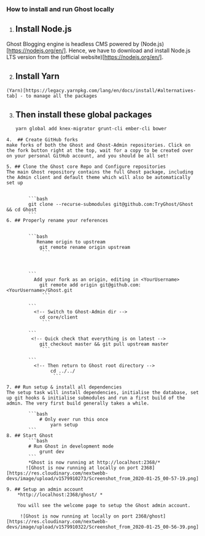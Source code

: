    ### How to install and run Ghost locally

   1. ## Install Node.js
   Ghost Blogging engine is headless CMS powered by (Node.js)[https://nodejs.org/en/]. Hence, we have to download and install Node.js LTS version from the (official website)[https://nodejs.org/en/].
   
   2. ## Install Yarn 
    (Yarn)[https://legacy.yarnpkg.com/lang/en/docs/install/#alternatives-tab] - to manage all the packages

   3.  ## Then install these global packages

        ```bash
        yarn global add knex-migrator grunt-cli ember-cli bower
        ```

    4.  ## Create GitHub forks
    make forks of both the Ghost and Ghost-Admin repositories. Click on the fork button right at the top, wait for a copy to be created over on your personal GitHub account, and you should be all set!

    5. ## Clone the Ghost core Repo and Configure repositories
    The main Ghost repository contains the full Ghost package, including the Admin client and default theme which will also be automatically set up


            ```bash
            git clone --recurse-submodules git@github.com:TryGhost/Ghost && cd Ghost
            ```
    6. ## Properly rename your references


            ```bash
               Rename origin to upstream
                git remote rename origin upstream
                 ```
                
                 
                
            ```
              Add your fork as an origin, editing in <YourUsername> 
                git remote add origin git@github.com:<YourUsername>/Ghost.git
                 ```
                
            ```
              <!-- Switch to Ghost-Admin dir --> 
                cd core/client
                 ```

            ```
             <!-- Quick check that everything is on latest -->
                git checkout master && git pull upstream master
                 ```

            ```
              <!-- Then return to Ghost root directory --> 
                    cd ../../
                     ```
           
    7. ## Run setup & install all dependencies
    The setup task will install dependencies, initialise the database, set up git hooks & initialise submodules and run a first build of the admin. The very first build generally takes a while.

            ```bash
                # Only ever run this once
                    yarn setup
            ```
    8. ## Start Ghost
            ```bash
            # Run Ghost in development mode
                grunt dev
            ```
            *Ghost is now running at http://localhost:2368/*
           ![Ghost is now running at locally on port 2368][https://res.cloudinary.com/nextwebb-devs/image/upload/v1579910273/Screenshot_from_2020-01-25_00-57-19.png]

    9. ## Setup an admin account
        *http://localhost:2368/ghost/ *

        You will see the welcome page to setup the Ghost admin account.

         ![Ghost is now running at locally on port 2368/ghost][https://res.cloudinary.com/nextwebb-devs/image/upload/v1579910322/Screenshot_from_2020-01-25_00-56-39.png]
